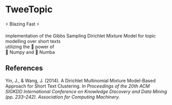 # TweeTopic

:zap: Blazing Fast :zap:

implementation of the Gibbs Sampling Dirichlet Mixture Model for topic modelling over short texts
<br>
utilizing the :muscle: power of
<br>
:1234: Numpy and :snake: Numba

## References

Yin, J., & Wang, J. (2014). A Dirichlet Multinomial Mixture Model-Based Approach for Short Text Clustering. _In Proceedings of the 20th ACM SIGKDD International Conference on Knowledge Discovery and Data Mining (pp. 233–242). Association for Computing Machinery._
